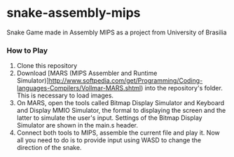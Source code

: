 # snake-assembly-mips
Snake Game made in Assembly MIPS as a project from University of Brasilia

### How to Play

1. Clone this repository
2. Download [MARS (MIPS Assembler and Runtime Simulator)]http://www.softpedia.com/get/Programming/Coding-languages-Compilers/Vollmar-MARS.shtml) into the repository's folder. This is necessary to load images.
3. On MARS, open the tools called Bitmap Display Simulator and Keyboard and Display MMIO Simulator, the formal to displaying the screen and the latter to simulate the user's input. Settings of the Bitmap Display Simulator are shown in the main.s header.
4. Connect both tools to MIPS, assemble the current file and play it. Now all you need to do is to provide input using WASD to change the direction of the snake.
